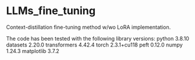 # LLMs_fine_tuning
Context-distillation fine-tuning method w/wo LoRA implementation.

The code has been tested with the following library versions:
python                    3.8.10 
datasets                  2.20.0
transformers              4.42.4
torch                     2.3.1+cu118
peft                      0.12.0
numpy                     1.24.3 
matplotlib                3.7.2
